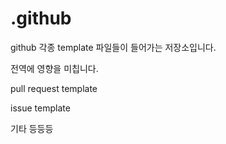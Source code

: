 # .github

github 각종 template 파일들이 들어가는 저장소입니다. 

전역에 영향을 미칩니다. 

pull request template

issue template

기타 등등등

